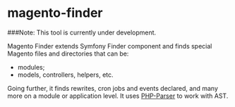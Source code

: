 magento-finder
==============

###Note: This tool is currently under development.

Magento Finder extends Symfony Finder component and finds special Magento files and directories that can be:

- modules;
- models, controllers, helpers, etc.

Going further, it finds rewrites, cron jobs and events declared, and many more on a module or application level.
It uses [PHP-Parser](https://github.com/nikic/PHP-Parser) to work with AST.
